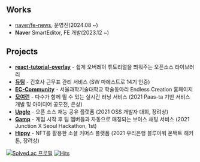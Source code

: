 ## Works

- [naver/fe-news](https://github.com/naver/fe-news), 운영진(2024.08 ~)
- **Naver** SmartEditor, FE 개발(2023.12 ~)

## Projects

<ul>
  <li>
    <a href="https://github.com/sjsjsj1246/react-tutorial-overlay"><b>react-tutorial-overlay</b></a> - 쉽게 오버레이 튜토리얼을 띄워주는 오픈소스 라이브러리
  </li>
  <li>
    <a href="https://github.com/gom-3/dutying-web"><b>듀팅</b></a> - 간호사 근무표 관리 서비스 (SW 마에스트로 14기 인증)
  </li>
  <li>
    <a href="https://github.com/EndlessCreation/EC_Community_Front"><b>EC-Community</b></a> - 서울과학기술대학교 학술동아리 Endless Creation 홈페이지
  </li>
  <li>
    <a href="https://github.com/MoyeoRun/MoyeoRun_Front"><b>모여런</b></a> - 다수가 함께 뛸 수 있는 실시간 러닝 서비스 (2021 Paas-ta 기반 서비스 개발 및 아이디어 공모전, 은상)
  </li>
  <li>
    <a href="https://github.com/Jandy-SeoulTech/Jandy_Web_Front"><b>Upgle</b></a> - 오픈 소스 재능 공유 플랫폼 (2021 OSS 개발자 대회, 장려상)
  </li>
  <li>
    <a href="https://github.com/junction-hippy/Gamp_Front"><b>Gamp</b></a> - 게임 시작 후 팀 멤버들과 자동으로 매칭되는 보이스 채팅 서비스 (2021 Junction X Seoul Hackathon, 1st)
  </li>
  <li>
    <a href="https://github.com/woori-hippy/hippy_front"><b>Hippy</b></a> - NFT를 활용한 소셜 커머스 플랫폼 (2021 우리은행 블루아워 온택트 해커톤, 장려상)
  </li>
</ul>

[![Solved.ac 프로필](http://mazassumnida.wtf/api/mini/generate_badge?boj=sjsjsj1246)](https://solved.ac/sjsjsj1246) [![Hits](https://hits.seeyoufarm.com/api/count/incr/badge.svg?url=https%3A%2F%2Fgithub.com%2Fsjsjsj1246&count_bg=%23000000&title_bg=%23000000&icon=&icon_color=%23FFFFFF&title=hits&edge_flat=false)](https://hits.seeyoufarm.com)
